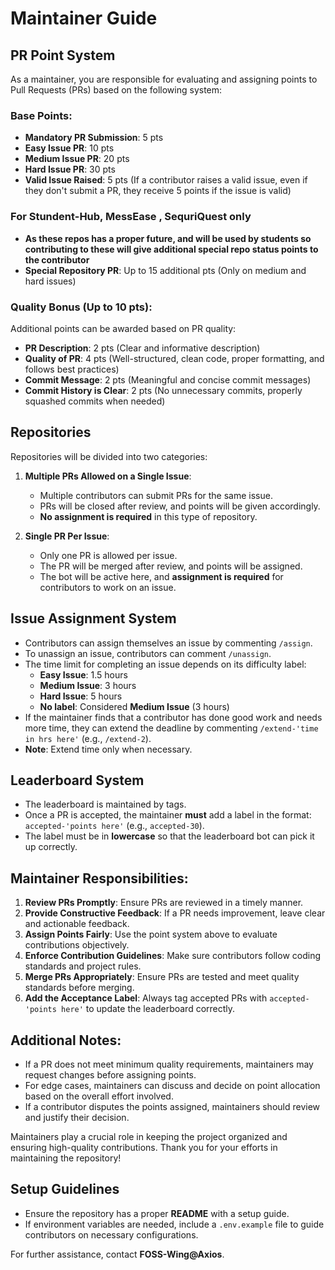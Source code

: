 # Maintainer Guide

## PR Point System

As a maintainer, you are responsible for evaluating and assigning points to Pull Requests (PRs) based on the following system:

### Base Points:
- **Mandatory PR Submission**: 5 pts
- **Easy Issue PR**: 10 pts
- **Medium Issue PR**: 20 pts
- **Hard Issue PR**: 30 pts
- **Valid Issue Raised**: 5 pts (If a contributor raises a valid issue, even if they don't submit a PR, they receive 5 points if the issue is valid)

### For Stundent-Hub, MessEase , SequriQuest only
- **As these repos has a proper future, and will be used by students so contributing to these will give additional special repo status points to the contributor**
- **Special Repository PR**: Up to 15 additional pts (Only on medium and hard issues)

### Quality Bonus (Up to 10 pts):
Additional points can be awarded based on PR quality:
- **PR Description**: 2 pts (Clear and informative description)
- **Quality of PR**: 4 pts (Well-structured, clean code, proper formatting, and follows best practices)
- **Commit Message**: 2 pts (Meaningful and concise commit messages)
- **Commit History is Clear**: 2 pts (No unnecessary commits, properly squashed commits when needed)

## Repositories
Repositories will be divided into two categories:
1. **Multiple PRs Allowed on a Single Issue**:
   - Multiple contributors can submit PRs for the same issue.
   - PRs will be closed after review, and points will be given accordingly.
   - **No assignment is required** in this type of repository.

2. **Single PR Per Issue**:
   - Only one PR is allowed per issue.
   - The PR will be merged after review, and points will be assigned.
   - The bot will be active here, and **assignment is required** for contributors to work on an issue.

## Issue Assignment System
- Contributors can assign themselves an issue by commenting `/assign`.
- To unassign an issue, contributors can comment `/unassign`.
- The time limit for completing an issue depends on its difficulty label:
  - **Easy Issue**: 1.5 hours
  - **Medium Issue**: 3 hours
  - **Hard Issue**: 5 hours
  - **No label**: Considered **Medium Issue** (3 hours)
- If the maintainer finds that a contributor has done good work and needs more time, they can extend the deadline by commenting `/extend-'time in hrs here'` (e.g., `/extend-2`).
- **Note**: Extend time only when necessary.

## Leaderboard System
- The leaderboard is maintained by tags.
- Once a PR is accepted, the maintainer **must** add a label in the format: `accepted-'points here'` (e.g., `accepted-30`).
- The label must be in **lowercase** so that the leaderboard bot can pick it up correctly.

## Maintainer Responsibilities:
1. **Review PRs Promptly**: Ensure PRs are reviewed in a timely manner.
2. **Provide Constructive Feedback**: If a PR needs improvement, leave clear and actionable feedback.
3. **Assign Points Fairly**: Use the point system above to evaluate contributions objectively.
4. **Enforce Contribution Guidelines**: Make sure contributors follow coding standards and project rules.
5. **Merge PRs Appropriately**: Ensure PRs are tested and meet quality standards before merging.
6. **Add the Acceptance Label**: Always tag accepted PRs with `accepted-'points here'` to update the leaderboard correctly.

## Additional Notes:
- If a PR does not meet minimum quality requirements, maintainers may request changes before assigning points.
- For edge cases, maintainers can discuss and decide on point allocation based on the overall effort involved.
- If a contributor disputes the points assigned, maintainers should review and justify their decision.

Maintainers play a crucial role in keeping the project organized and ensuring high-quality contributions. Thank you for your efforts in maintaining the repository!

## Setup Guidelines
- Ensure the repository has a proper **README** with a setup guide.
- If environment variables are needed, include a `.env.example` file to guide contributors on necessary configurations.

For further assistance, contact **FOSS-Wing@Axios**.
